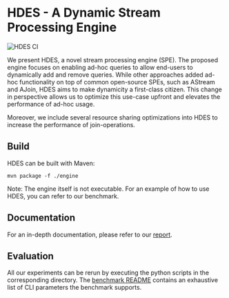 # HDES - A Dynamic Stream Processing Engine

![HDES CI](https://github.com/hpides/HDES/workflows/HDES%20CI/badge.svg)

We present HDES, a novel stream processing engine (SPE). The proposed engine focuses on enabling ad-hoc queries to allow end-users to dynamically add and remove queries. While other approaches added ad-hoc functionality on top of common open-source SPEs, such as AStream and AJoin, HDES aims to make dynamicity a first-class citizen. This change in perspective allows us to optimize this use-case upfront and elevates the performance of ad-hoc usage.

Moreover, we include several resource sharing optimizations into HDES to increase the performance of join-operations.

## Build

HDES can be built with Maven:

```shell script
mvn package -f ./engine
```

Note: The engine itself is not executable. For an example of how to use HDES, you can refer to our benchmark.

## Documentation

For an in-depth documentation, please refer to our [report](HDES_report.pdf).

## Evaluation
All our experiments can be rerun by executing the python scripts in the corresponding directory.
The [benchmark README](benchmark/README.md) contains an exhaustive list of CLI parameters the benchmark supports.

